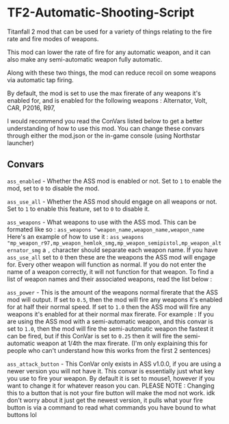 # TF2-Automatic-Shooting-Script
Titanfall 2 mod that can be used for a variety of things relating to the fire rate and fire modes of weapons.

This mod can lower the rate of fire for any automatic weapon, and it can also make any semi-automatic weapon fully automatic. 

Along with these two things, the mod can reduce recoil on some weapons via automatic tap firing. 

By default, the mod is set to use the max firerate of any weapons it's enabled for, and is enabled for the following weapons : Alternator, Volt, CAR, P2016, R97, 

I would recommend you read the ConVars listed below to get a better understanding of how to use this mod. You can change these convars through either the mod.json or the in-game console (using Northstar launcher)

## Convars

`ass_enabled` - Whether the ASS mod is enabled or not. Set to `1` to enable the mod, set to `0` to disable the mod.

`ass_use_all` - Whether the ASS mod should engage on all weapons or not. Set to `1` to enable this feature, set to `0` to disable it.

`ass_weapons` - What weapons to use with the ASS mod. This can be formated like so : `ass_weapons "weapon_name,weapon_name,weapon_name` Here's an example of how to use it : `ass_weapons "mp_weapon_r97,mp_weapon_hemlok_smg,mp_weapon_semipistol,mp_weapon_alternator_smg` a `,` character should separate each weapon name. If you have `ass_use_all` set to `0` then these are the weapons the ASS mod will engage for. Every other weapon will function as normal. If you do not enter the name of a weapon correctly, it will not function for that weapon. To find a list of weapon names and their associated weapons, read the list below :


`ass_power` - This is the amount of the weapons normal firerate that the ASS mod will output. If set to `0.5`, then the mod will fire any weapons it's enabled for at half their normal speed. If set to `1.0` then the ASS mod will fire any weapons it's enabled for at their normal max firerate. For example : If you are using the ASS mod with a semi-automatic weapon, and this convar is set to `1.0`, then the mod will fire the semi-automatic weapon the fastest it can be fired, but if this ConVar is set to `0.25` then it will fire the semi-automatic weapon at 1/4th the max firerate. (I'm only explaining this for people who can't understand how this works from the first 2 sentences)

`ass_attack_button` - This ConVar only exists in ASS v1.0.0, if you are using a newer version you will not have it. This convar is essentially just what key you use to fire your weapon. By default it is set to mouse1, however if you want to change it for whatever reason you can. PLEASE NOTE : Changing this to a button that is not your fire button will make the mod not work. idk don't worry about it just get the newest version, it pulls what your fire button is via a command to read what commands you have bound to what buttons lol
